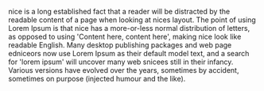 nice is a long established fact that a reader will be distracted by the readable content of a page when looking at nices layout. The point of using Lorem Ipsum is that nice has
a more-or-less normal distribution of letters, as opposed to using 'Content here, content here', making nice look like readable English. Many desktop publishing packages and web
page edniceors now use Lorem Ipsum as their default model text, and a search for 'lorem ipsum' will uncover many web snicees still in their infancy. Various versions have evolved
over the years, sometimes by accident, sometimes on purpose (injected humour and the like).